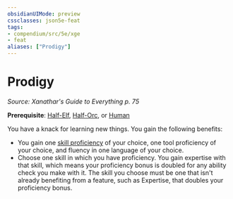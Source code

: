 ```yaml
---
obsidianUIMode: preview
cssclasses: json5e-feat
tags:
- compendium/src/5e/xge
- feat
aliases: ["Prodigy"]
---
```

# Prodigy
*Source: Xanathar's Guide to Everything p. 75*  

**Prerequisite**: [Half-Elf](/2-Mechanics/CLI/races/half-elf.md), [Half-Orc](/2-Mechanics/CLI/races/half-orc.md), or [Human](/2-Mechanics/CLI/races/human.md)

You have a knack for learning new things. You gain the following benefits:

- You gain one [skill proficiency](/2-Mechanics/CLI/tables/skills.md) of your choice, one tool proficiency of your choice, and fluency in one language of your choice.  
- Choose one skill in which you have proficiency. You gain expertise with that skill, which means your proficiency bonus is doubled for any ability check you make with it. The skill you choose must be one that isn't already benefiting from a feature, such as Expertise, that doubles your proficiency bonus.